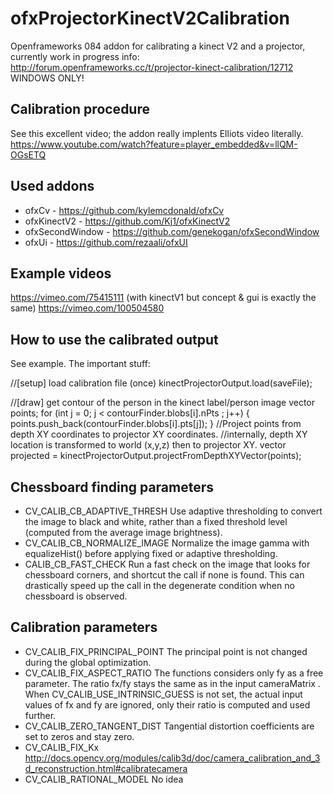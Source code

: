 ofxProjectorKinectV2Calibration
===============================

Openframeworks 084 addon for calibrating a kinect V2 and a projector, currently work in progress
info: http://forum.openframeworks.cc/t/projector-kinect-calibration/12712
WINDOWS ONLY!

Calibration procedure
---------------------
See this excellent video; the addon really implents Elliots video literally.
https://www.youtube.com/watch?feature=player_embedded&v=llQM-OGsETQ


Used addons
-----------
- ofxCv 			- https://github.com/kylemcdonald/ofxCv
- ofxKinectV2 		- https://github.com/Kj1/ofxKinectV2
- ofxSecondWindow 	- https://github.com/genekogan/ofxSecondWindow
- ofxUi 			- https://github.com/rezaali/ofxUI

Example videos
--------------
https://vimeo.com/75415111 (with kinectV1 but concept & gui is exactly the same)
https://vimeo.com/100504580


How to use the calibrated output
--------------------------------
See example.  The important stuff:

//[setup] load calibration file (once)
kinectProjectorOutput.load(saveFile);

//[draw] get contour of the person in the kinect label/person image
vector<ofPoint> points;
for (int j = 0; j < contourFinder.blobs[i].nPts ; j++) {
	points.push_back(contourFinder.blobs[i].pts[j]);
}
//Project points from depth XY coordinates to projector XY coordinates.
//internally, depth XY location is transformed to world (x,y,z) then to projector XY.
vector<ofPoint> projected = kinectProjectorOutput.projectFromDepthXYVector(points);
			
					
Chessboard finding parameters
----------------------------- 
- CV_CALIB_CB_ADAPTIVE_THRESH Use adaptive thresholding to convert the image to black and white, rather than a fixed threshold level (computed from the average image brightness).
- CV_CALIB_CB_NORMALIZE_IMAGE Normalize the image gamma with equalizeHist() before applying fixed or adaptive thresholding.
- CALIB_CB_FAST_CHECK Run a fast check on the image that looks for chessboard corners, and shortcut the call if none is found. This can drastically speed up the call in the degenerate condition when no chessboard is observed.


Calibration parameters
----------------------
- CV_CALIB_FIX_PRINCIPAL_POINT The principal point is not changed during the global optimization.
- CV_CALIB_FIX_ASPECT_RATIO The functions considers only fy as a free parameter. The ratio fx/fy stays the same as in the input cameraMatrix . When CV_CALIB_USE_INTRINSIC_GUESS is not set, the actual input values of fx and fy are ignored, only their ratio is computed and used further.
- CV_CALIB_ZERO_TANGENT_DIST Tangential distortion coefficients are set to zeros and stay zero.
- CV_CALIB_FIX_Kx http://docs.opencv.org/modules/calib3d/doc/camera_calibration_and_3d_reconstruction.html#calibratecamera
- CV_CALIB_RATIONAL_MODEL No idea